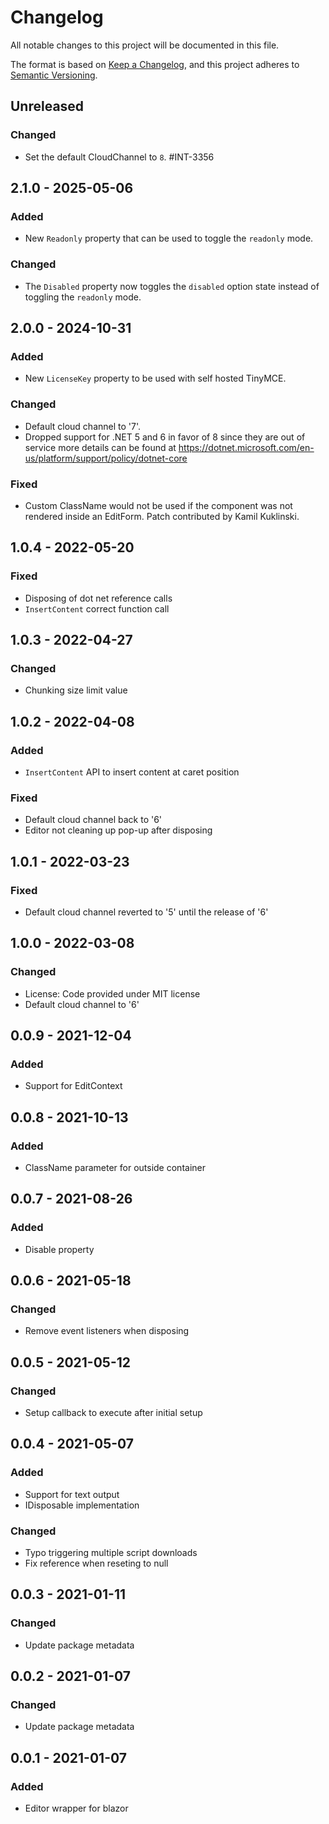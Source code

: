 # Changelog
All notable changes to this project will be documented in this file.

The format is based on [Keep a Changelog](https://keepachangelog.com/en/1.0.0/),
and this project adheres to [Semantic Versioning](https://semver.org/spec/v2.0.0.html).

## Unreleased

### Changed
- Set the default CloudChannel to `8`. #INT-3356

## 2.1.0 - 2025-05-06

### Added
- New `Readonly` property that can be used to toggle the `readonly` mode.

### Changed
- The `Disabled` property now toggles the `disabled` option state instead of toggling the `readonly` mode.

## 2.0.0 - 2024-10-31

### Added
- New `LicenseKey` property to be used with self hosted TinyMCE.

### Changed
- Default cloud channel to '7'.
- Dropped support for .NET 5 and 6 in favor of 8 since they are out of service more details can be found at https://dotnet.microsoft.com/en-us/platform/support/policy/dotnet-core

### Fixed
- Custom ClassName would not be used if the component was not rendered inside an EditForm. Patch contributed by Kamil Kuklinski.

## 1.0.4 - 2022-05-20

### Fixed
- Disposing of dot net reference calls
- `InsertContent` correct function call

## 1.0.3 - 2022-04-27

### Changed
- Chunking size limit value

## 1.0.2 - 2022-04-08

### Added
- `InsertContent` API to insert content at caret position

### Fixed
- Default cloud channel back to '6'
- Editor not cleaning up pop-up after disposing

## 1.0.1 - 2022-03-23

### Fixed
- Default cloud channel reverted to '5' until the release of '6'

## 1.0.0 - 2022-03-08

### Changed
- License: Code provided under MIT license
- Default cloud channel to '6'

## 0.0.9 - 2021-12-04

### Added
- Support for EditContext

## 0.0.8 - 2021-10-13

### Added
- ClassName parameter for outside container

## 0.0.7 - 2021-08-26

### Added
- Disable property

## 0.0.6 - 2021-05-18

### Changed
- Remove event listeners when disposing

## 0.0.5 - 2021-05-12

### Changed
- Setup callback to execute after initial setup

## 0.0.4 - 2021-05-07

### Added
- Support for text output
- IDisposable implementation

### Changed
- Typo triggering multiple script downloads
- Fix reference when reseting to null

## 0.0.3 - 2021-01-11

### Changed
* Update package metadata

## 0.0.2 - 2021-01-07

### Changed
* Update package metadata

## 0.0.1 - 2021-01-07

### Added
* Editor wrapper for blazor
